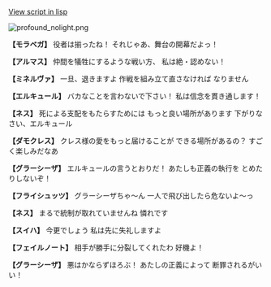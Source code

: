 [View script in lisp](../scripts/110150221.txt)

![profound_nolight.png](../images/backgrounds/profound_nolight.png)

**【モラベガ】**
役者は揃ったね！
それじゃあ、舞台の開幕だよっ！

**【アルマス】**
仲間を犠牲にするような戦い方、
私は絶・認めない！

**【ミネルヴァ】**
一旦、退きますよ
作戦を組み立て直さなければ
なりません

**【エルキュール】**
バカなことを言わないで下さい！
私は信念を貫き通します！

**【ネス】**
死による支配をもたらすためには
もっと良い場所があります
下がりなさい、エルキュール

**【ダモクレス】**
クレス様の愛をもっと届けることが
できる場所があるの？
すごく楽しみだなあ

**【グラーシーザ】**
エルキュールの言うとおりだ！
あたしも正義の執行を
とめたりしないぞ！

**【フライシュッツ】**
グラーシーザちゃ～ん
一人で飛び出したら危ないよ～っ

**【ネス】**
まるで統制が取れていませんね
憐れです

**【スイハ】**
今更でしょう
私は先に失礼しますよ

**【フェイルノート】**
相手が勝手に分裂してくれたわ
好機よ！

**【グラーシーザ】**
悪はかならずほろぶ！
あたしの正義によって
断罪されるがいい！